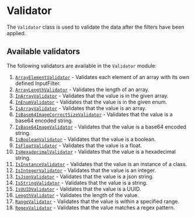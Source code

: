 # Validator

The `Validator` class is used to validate the data after the filters have been applied.

## Available validators

The following validators are available in the `Validator` module:

1. [`ArrayElementValidator`](src/flask_inputfilter/Validator/ArrayElementValidator.py) - Validates each element of an array with its own defined InputFilter.
2. [`ArrayLengthValidator`](src/flask_inputfilter/Validator/ArrayLengthValidator.py) - Validates the length of an array.
3. [`InArrayValidator`](src/flask_inputfilter/Validator/InArrayValidator.py) - Validates that the value is in the given array.
4. [`InEnumValidator`](src/flask_inputfilter/Validator/InEnumValidator.py) - Validates that the value is in the given enum.
5. [`IsArrayValidator`](src/flask_inputfilter/Validator/IsArrayValidator.py) - Validates that the value is an array.
6. [`IsBase64ImageCorrectSizeValidator`](src/flask_inputfilter/Validator/IsBase64ImageCorrectSizeValidator.py) - Validates that the value is a base64 encoded string.
7. [`IsBase64ImageValidator`](src/flask_inputfilter/Validator/IsBase64ImageValidator.py) - Validates that the value is a base64 encoded string.
8. [`IsBooleanValidator`](src/flask_inputfilter/Validator/IsBooleanValidator.py) - Validates that the value is a boolean.
9. [`IsFloatValidator`](src/flask_inputfilter/Validator/IsFloatValidator.py) - Validates that the value is a float.
10. [`IsHexadecimalValidator`](src/flask_inputfilter/Validator/IsHexadecimalValidator.py) - Validates that the value is a hexadecimal string.
11. [`IsInstanceValidator`](src/flask_inputfilter/Validator/IsInstanceValidator.py) - Validates that the value is an instance of a class.
12. [`IsIntegerValidator`](src/flask_inputfilter/Validator/IsIntegerValidator.py) - Validates that the value is an integer.
13. [`IsJsonValidator`](src/flask_inputfilter/Validator/IsJsonValidator.py) - Validates that the value is a json string.
14. [`IsStringValidator`](src/flask_inputfilter/Validator/IsStringValidator.py) - Validates that the value is a string.
15. [`IsUUIDValidator`](src/flask_inputfilter/Validator/IsUUIDValidator.py) - Validates that the value is a UUID.
16. [`LengthValidator`](src/flask_inputfilter/Validator/LengthValidator.py) - Validates the length of the value.
17. [`RangeValidator`](src/flask_inputfilter/Validator/RangeValidator.py) - Validates that the value is within a specified range.
18. [`RegexValidator`](src/flask_inputfilter/Validator/RegexValidator.py) - Validates that the value matches a regex pattern.
